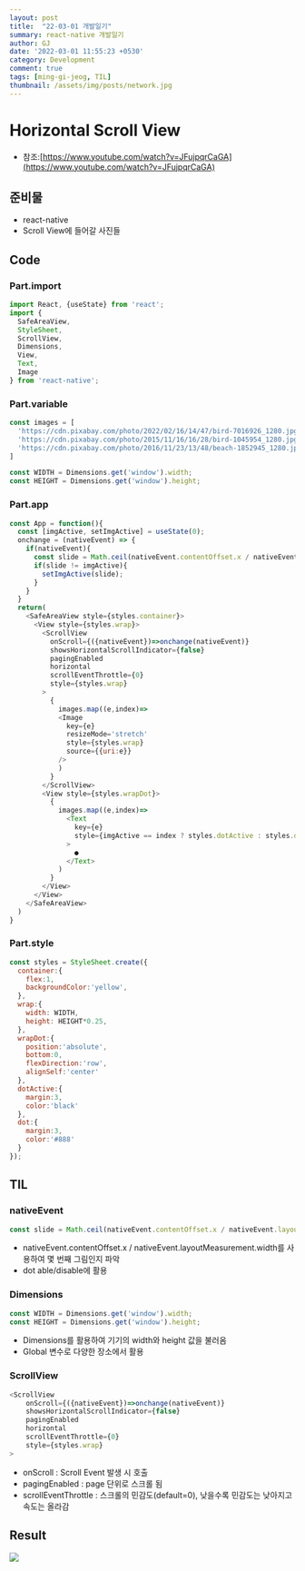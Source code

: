 ```yaml
---
layout: post
title:  "22-03-01 개발일기"
summary: react-native 개발일기
author: GJ
date: '2022-03-01 11:55:23 +0530'
category: Development
comment: true
tags: [ming-gi-jeog, TIL]
thumbnail: /assets/img/posts/network.jpg
---
```


# Horizontal Scroll View
- 참조:[https://www.youtube.com/watch?v=JFujpqrCaGA](https://www.youtube.com/watch?v=JFujpqrCaGA)

## 준비물
- react-native
- Scroll View에 들어갈 사진들

## Code

### Part.import

```js
import React, {useState} from 'react';
import {
  SafeAreaView,
  StyleSheet,
  ScrollView,
  Dimensions,
  View,
  Text,
  Image
} from 'react-native';
```

### Part.variable

```js
const images = [
  'https://cdn.pixabay.com/photo/2022/02/16/14/47/bird-7016926_1280.jpg',
  'https://cdn.pixabay.com/photo/2015/11/16/16/28/bird-1045954_1280.jpg',
  'https://cdn.pixabay.com/photo/2016/11/23/13/48/beach-1852945_1280.jpg'
]

const WIDTH = Dimensions.get('window').width;
const HEIGHT = Dimensions.get('window').height;
```

### Part.app

```js
const App = function(){
  const [imgActive, setImgActive] = useState(0);
  onchange = (nativeEvent) => {
    if(nativeEvent){
      const slide = Math.ceil(nativeEvent.contentOffset.x / nativeEvent.layoutMeasurement.width);
      if(slide != imgActive){
        setImgActive(slide);
      }
    }
  }
  return(
    <SafeAreaView style={styles.container}>
      <View style={styles.wrap}>
        <ScrollView
          onScroll={({nativeEvent})=>onchange(nativeEvent)}
          showsHorizontalScrollIndicator={false}
          pagingEnabled
          horizontal
          scrollEventThrottle={0}
          style={styles.wrap}
        >
          {
            images.map((e,index)=>
            <Image
              key={e}
              resizeMode='stretch'
              style={styles.wrap}
              source={{uri:e}}
            />
            )
          }
        </ScrollView>
        <View style={styles.wrapDot}>
          {
            images.map((e,index)=>
              <Text
                key={e}
                style={imgActive == index ? styles.dotActive : styles.dot}
              >
                ●
              </Text>
            )
          }
        </View>
      </View>
    </SafeAreaView>
  )
}
```

### Part.style

```js
const styles = StyleSheet.create({
  container:{
    flex:1,
    backgroundColor:'yellow',
  },
  wrap:{
    width: WIDTH,
    height: HEIGHT*0.25,
  },
  wrapDot:{
    position:'absolute',
    bottom:0,
    flexDirection:'row',
    alignSelf:'center'
  },
  dotActive:{
    margin:3,
    color:'black'
  },
  dot:{
    margin:3,
    color:'#888'
  }
});
```

## TIL

### nativeEvent

```js
const slide = Math.ceil(nativeEvent.contentOffset.x / nativeEvent.layoutMeasurement.width);
```

- nativeEvent.contentOffset.x / nativeEvent.layoutMeasurement.width를 사용하여 몇 번째 그림인지 파악
- dot able/disable에 활용

### Dimensions

```js
const WIDTH = Dimensions.get('window').width;
const HEIGHT = Dimensions.get('window').height;
```

- Dimensions를 활용하여 기기의 width와 height 값을 불러옴
- Global 변수로 다양한 장소에서 활용

### ScrollView

```js
<ScrollView
    onScroll={({nativeEvent})=>onchange(nativeEvent)}
    showsHorizontalScrollIndicator={false}
    pagingEnabled
    horizontal
    scrollEventThrottle={0}
    style={styles.wrap}
>
```

- onScroll : Scroll Event 발생 시 호출
- pagingEnabled : page 단위로 스크롤 됨
- scrollEventThrottle : 스크롤의 민감도(default=0), 낮을수록 민감도는 낮아지고 속도는 올라감

## Result
<img src="https://github.com/sohn0356-git/sohn0356-git.github.io/blob/master/assets/img/posts/220301_diary_01.png?raw=true">
